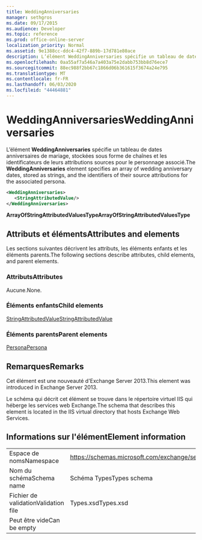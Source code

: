 ```yaml
---
title: WeddingAnniversaries
manager: sethgros
ms.date: 09/17/2015
ms.audience: Developer
ms.topic: reference
ms.prod: office-online-server
localization_priority: Normal
ms.assetid: 9e1388cc-ddc4-42f7-889b-17d781e80ace
description: L’élément WeddingAnniversaries spécifie un tableau de dates anniversaires de mariage, stockées sous forme de chaînes et les identificateurs de leurs attributions sources pour le personnage associé.
ms.openlocfilehash: 0aa55af7a546a7a403a75e2dabb753bb8d76ece7
ms.sourcegitcommit: 88ec988f2bb67c1866d06b361615f3674a24e795
ms.translationtype: MT
ms.contentlocale: fr-FR
ms.lasthandoff: 06/03/2020
ms.locfileid: "44464881"
---
```

# <a name="weddinganniversaries"></a><span data-ttu-id="f8121-103">WeddingAnniversaries</span><span class="sxs-lookup"><span data-stu-id="f8121-103">WeddingAnniversaries</span></span>

<span data-ttu-id="f8121-104">L’élément **WeddingAnniversaries** spécifie un tableau de dates anniversaires de mariage, stockées sous forme de chaînes et les identificateurs de leurs attributions sources pour le personnage associé.</span><span class="sxs-lookup"><span data-stu-id="f8121-104">The **WeddingAnniversaries** element specifies an array of wedding anniversary dates, stored as strings, and the identifiers of their source attributions for the associated persona.</span></span> 
  
```XML
<WeddingAnniversaries>
   <StringAttributedValue/>
</WeddingAnniversaries>
```

 <span data-ttu-id="f8121-105">**ArrayOfStringAttributedValuesType**</span><span class="sxs-lookup"><span data-stu-id="f8121-105">**ArrayOfStringAttributedValuesType**</span></span>
## <a name="attributes-and-elements"></a><span data-ttu-id="f8121-106">Attributs et éléments</span><span class="sxs-lookup"><span data-stu-id="f8121-106">Attributes and elements</span></span>

<span data-ttu-id="f8121-107">Les sections suivantes décrivent les attributs, les éléments enfants et les éléments parents.</span><span class="sxs-lookup"><span data-stu-id="f8121-107">The following sections describe attributes, child elements, and parent elements.</span></span>
  
### <a name="attributes"></a><span data-ttu-id="f8121-108">Attributs</span><span class="sxs-lookup"><span data-stu-id="f8121-108">Attributes</span></span>

<span data-ttu-id="f8121-109">Aucune.</span><span class="sxs-lookup"><span data-stu-id="f8121-109">None.</span></span>
  
### <a name="child-elements"></a><span data-ttu-id="f8121-110">Éléments enfants</span><span class="sxs-lookup"><span data-stu-id="f8121-110">Child elements</span></span>

[<span data-ttu-id="f8121-111">StringAttributedValue</span><span class="sxs-lookup"><span data-stu-id="f8121-111">StringAttributedValue</span></span>](stringattributedvalue.md)
  
### <a name="parent-elements"></a><span data-ttu-id="f8121-112">Éléments parents</span><span class="sxs-lookup"><span data-stu-id="f8121-112">Parent elements</span></span>

[<span data-ttu-id="f8121-113">Persona</span><span class="sxs-lookup"><span data-stu-id="f8121-113">Persona</span></span>](persona.md)
  
## <a name="remarks"></a><span data-ttu-id="f8121-114">Remarques</span><span class="sxs-lookup"><span data-stu-id="f8121-114">Remarks</span></span>

<span data-ttu-id="f8121-115">Cet élément est une nouveauté d'Exchange Server 2013.</span><span class="sxs-lookup"><span data-stu-id="f8121-115">This element was introduced in Exchange Server 2013.</span></span>
  
<span data-ttu-id="f8121-116">Le schéma qui décrit cet élément se trouve dans le répertoire virtuel IIS qui héberge les services web Exchange.</span><span class="sxs-lookup"><span data-stu-id="f8121-116">The schema that describes this element is located in the IIS virtual directory that hosts Exchange Web Services.</span></span>
  
## <a name="element-information"></a><span data-ttu-id="f8121-117">Informations sur l'élément</span><span class="sxs-lookup"><span data-stu-id="f8121-117">Element information</span></span>

|||
|:-----|:-----|
|<span data-ttu-id="f8121-118">Espace de noms</span><span class="sxs-lookup"><span data-stu-id="f8121-118">Namespace</span></span>  <br/> |https://schemas.microsoft.com/exchange/services/2006/types  <br/> |
|<span data-ttu-id="f8121-119">Nom du schéma</span><span class="sxs-lookup"><span data-stu-id="f8121-119">Schema name</span></span>  <br/> |<span data-ttu-id="f8121-120">Schéma Types</span><span class="sxs-lookup"><span data-stu-id="f8121-120">Types schema</span></span>  <br/> |
|<span data-ttu-id="f8121-121">Fichier de validation</span><span class="sxs-lookup"><span data-stu-id="f8121-121">Validation file</span></span>  <br/> |<span data-ttu-id="f8121-122">Types.xsd</span><span class="sxs-lookup"><span data-stu-id="f8121-122">Types.xsd</span></span>  <br/> |
|<span data-ttu-id="f8121-123">Peut être vide</span><span class="sxs-lookup"><span data-stu-id="f8121-123">Can be empty</span></span>  <br/> ||
   

